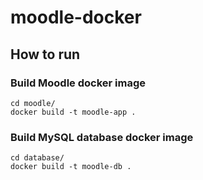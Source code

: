 # moodle-docker

## How to run

### Build Moodle docker image

```shell
cd moodle/
docker build -t moodle-app .
```

### Build MySQL database docker image

```shell
cd database/
docker build -t moodle-db .
```

